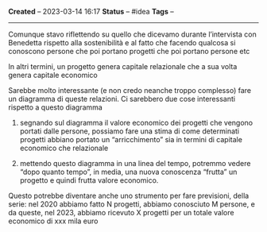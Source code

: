 **Created** – 2023-03-14 16:17
**Status** – #idea
**Tags** –

---

Comunque stavo riflettendo su quello che dicevamo durante l’intervista con Benedetta rispetto alla sostenibilità e al fatto che facendo qualcosa si conoscono persone che poi portano progetti che poi portano persone etc

In altri termini, un progetto genera capitale relazionale che a sua volta genera capitale economico

Sarebbe molto interessante (e non credo neanche troppo complesso) fare un diagramma di queste relazioni. Ci sarebbero due cose interessanti rispetto a questo diagramma

1.  segnando sul diagramma il valore economico dei progetti che vengono portati dalle persone, possiamo fare una stima di come determinati progetti abbiano portato un “arricchimento” sia in termini di capitale economico che relazionale
    
2.  mettendo questo diagramma in una linea del tempo, potremmo vedere “dopo quanto tempo”, in media, una nuova conoscenza “frutta” un progetto e quindi frutta valore economico.
    

Questo potrebbe diventare anche uno strumento per fare previsioni, della serie: nel 2020 abbiamo fatto N progetti, abbiamo conosciuto M persone, e da queste, nel 2023, abbiamo ricevuto X progetti per un totale valore economico di xxx mila euro